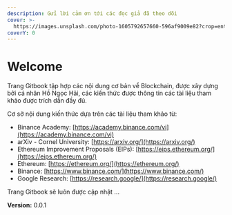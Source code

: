 ```yaml
---
description: Gửi lời cảm ơn tới các đọc giả đã theo dõi
cover: >-
  https://images.unsplash.com/photo-1605792657660-596af9009e82?crop=entropy&cs=srgb&fm=jpg&ixid=MnwxOTcwMjR8MHwxfHNlYXJjaHwyfHxibG9ja2NoYWlufGVufDB8fHx8MTY1Mjg5NzYwNQ&ixlib=rb-1.2.1&q=85
coverY: 0
---
```


# Welcome

Trang Gitbook tập hợp các nội dung cơ bản về Blockchain, được xây dựng bởi cá nhân Hồ Ngọc Hải, các kiến thức được thông tin các tài liệu tham khảo được trích dẫn đầy đủ.

Cơ sở nội dung kiến thức dựa trên các tài liệu tham khảo từ:

* Binance Academy: [https://academy.binance.com/vi](https://academy.binance.com/vi)
* arXiv - Cornel University: [https://arxiv.org/](https://arxiv.org/)
* Ethereum Improvement Proposals (EIPs): [https://eips.ethereum.org/](https://eips.ethereum.org/)
* Ethereum: [https://ethereum.org/](https://ethereum.org/)
* Binance: [https://www.binance.com/](https://www.binance.com/)
* Google Research: [https://research.google/](https://research.google/)

Trang Gitbook sẽ luôn được cập nhật ...

**Version:** 0.0.1
